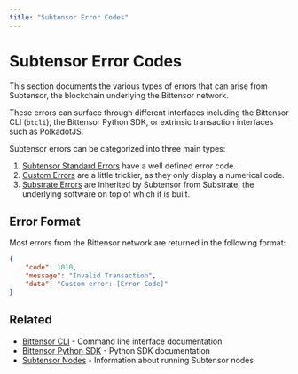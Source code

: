 ```yaml
---
title: "Subtensor Error Codes"
---
```


# Subtensor Error Codes

This section documents the various types of errors that can arise from Subtensor, the blockchain underlying the Bittensor network.

These errors can surface through different interfaces including the Bittensor CLI (`btcli`), the Bittensor Python SDK, or extrinsic transaction interfaces such as PolkadotJS.
<!-- I'm assuming you can see these in polkadot? -->

Subtensor errors can be categorized into three main types:

1. [Subtensor Standard Errors](./subtensor.md) have a well defined error code.
1. [Custom Errors](./custom.md) are a little trickier, as they only display a numerical code.
1. [Substrate Errors](https://polkadot.js.org/docs/substrate/errors/) are inherited by Subtensor from Substrate, the underlying software on top of which it is built.

## Error Format

Most errors from the Bittensor network are returned in the following format:

```json
{
    "code": 1010,
    "message": "Invalid Transaction",
    "data": "Custom error: [Error Code]"
}
```

## Related

- [Bittensor CLI](../btcli.md) - Command line interface documentation
- [Bittensor Python SDK](../bt-api-ref.md) - Python SDK documentation
- [Subtensor Nodes](../subtensor-nodes/index.md) - Information about running Subtensor nodes 
